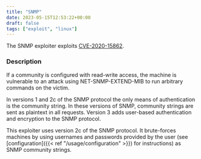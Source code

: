 ```yaml
---
title: "SNMP"
date: 2023-05-15T12:53:22+00:00
draft: false
tags: ["exploit", "linux"]
---
```


The SNMP exploiter exploits [CVE-2020-15862](https://cve.mitre.org/cgi-bin/cvename.cgi?name=CVE-2020-15862).


### Description

If a community is configured with read-write access, the machine is vulnerable to an attack using NET-SNMP-EXTEND-MIB to run arbitrary commands on the victim.

In versions 1 and 2c of the SNMP protocol the only means of authentication is the community string. In these versions of SNMP, community strings are sent as plaintext in all requests. Version 3 adds user-based authentication and encryption to the SNMP protocol.

This exploiter uses version 2c of the SNMP protocol. It brute-forces machines by using usernames and passwords provided by the user (see [configuration]({{< ref "/usage/configuration" >}}) for instructions) as SNMP community strings.
